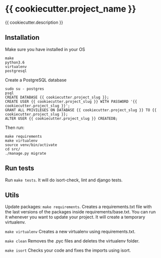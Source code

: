 # {{ cookiecutter.project_name }}

{{ cookiecutter.description }}

## Installation

Make sure you have installed in your OS
```
make
python3.6
virtualenv
postgresql
```

Create a PostgreSQL database
```
sudo su - postgres
psql
CREATE DATABASE {{ cookiecutter.project_slug }};
CREATE USER {{ cookiecutter.project_slug }} WITH PASSWORD '{{ cookiecutter.project_slug }}';
GRANT ALL PRIVILEGES ON DATABASE {{ cookiecutter.project_slug }} TO {{ cookiecutter.project_slug }};
ALTER USER {{ cookiecutter.project_slug }} CREATEDB;
```

Then run:
```
make requirements
make virtualenv
source venv/bin/activate
cd src/
./manage.py migrate
```

## Run tests

Run `make tests`. It will do isort-check, lint and django tests.

## Utils

Update packages: `make requirements`. Creates a requirements.txt file with the last versions of the packages inside requirements/base.txt. You can run it whenever you want to update your project. It will create a temporary virtualenv.

`make virtualenv` Creates a new virtualenv using requirements.txt.

`make clean` Removes the .pyc files and deletes the virtualenv folder.

`make isort` Checks your code and fixes the imports using isort.
